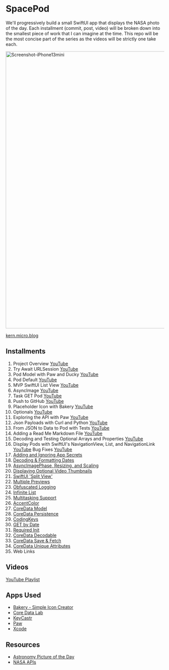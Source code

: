 # SpacePod

We'll progressively build a small SwiftUI app that displays the NASA photo of the day. Each installment (commit, post, video) will be broken down into the smallest piece of work that I can imagine at the time. This repo will be the most concise part of the series as the videos will be strictly one take each.

<img width="878" alt="Screenshot-iPhone13mini" src="https://user-images.githubusercontent.com/6172851/145913959-96b9b53f-5442-4714-a94e-8e0fb1af2b79.png">

[kern.micro.blog](https://kern.micro.blog)

## Installments

01. Project Overview [YouTube](https://youtu.be/NLQhP-35sbY)
02. Try Await URLSession [YouTube](https://youtu.be/oQU5sept-QY)
03. Pod Model with Paw and Ducky [YouTube](https://youtu.be/2kADKAKf8xM)
04. Pod Default [YouTube](https://youtu.be/0V2ZKxlsGhs)
05. MVP SwiftUI List View [YouTube](https://youtu.be/KMz0HdD3DTI)
06. AsyncImage [YouTube](https://youtu.be/GogrWQ5blCU)
07. Task GET Pod [YouTube](https://youtu.be/dboEB8_qOUQ)
08. Push to GitHub [YouTube](https://youtu.be/2c9Mg6vyuco)
09. Placeholder Icon with Bakery [YouTube](https://youtu.be/j-CJ0YyPDUo)
10. Optionals [YouTube](https://youtu.be/WGtPWVPJgzc)
11. Exploring the API with Paw [YouTube](https://youtu.be/3V7MuFhMjgU)
12. Json Payloads with Curl and Python [YouTube](https://youtu.be/J7WI3QqQJEM)
13. From JSON to Data to Pod with Tests [YouTube](https://youtu.be/44ZOROuZJ9U)
14. Adding a Read Me Markdown File [YouTube](https://youtu.be/OSSodYCbdIY)
15. Decoding and Testing Optional Arrays and Properties [YouTube](https://youtu.be/1WsIX7cRD5w)
16. Display Pods with SwiftUI's NavigationView, List, and NavigationLink [YouTube](https://youtu.be/Ca5UaZXeD-0) Bug Fixes [YouTube](https://youtu.be/g48Hne1_nVg)
17. [Adding and Ignoring App Secrets](https://github.com/kernjackson/SpacePod/blob/8247888437c445d8bad0338e2dd49e200e527db4/Notes/17%20App%20Secrets.md)
18. [Decoding & Formatting Dates](https://github.com/kernjackson/SpacePod/blob/8247888437c445d8bad0338e2dd49e200e527db4/Notes/18%20Decode%20&%20Format%20Dates.md)
19. [AsyncImagePhase, Resizing, and Scaling](https://github.com/kernjackson/SpacePod/blob/5216cd200e09d9c8556535e7c32f3be1202dec08/Notes/19%20AsyncImagePhase.md)
20. [Displaying Optional Video Thumbnails](https://github.com/kernjackson/SpacePod/blob/1d96003653fcabddf7a098ab1be591ba778f99ea/Notes/20%20Video%20Thumbnails.md)
21. [SwiftUI 'Split View'](https://github.com/kernjackson/SpacePod/blob/1d96003653fcabddf7a098ab1be591ba778f99ea/Notes/21%20SplitView.md)
22. [Multiple Previews](https://github.com/kernjackson/SpacePod/blob/1d96003653fcabddf7a098ab1be591ba778f99ea/Notes/22%20Multiple%20Previews.md)
23. [Obfuscated Logging](https://github.com/kernjackson/SpacePod/blob/1d96003653fcabddf7a098ab1be591ba778f99ea/Notes/23%20Obfuscated%20Logging.md)
24. [Infinite List](https://github.com/kernjackson/SpacePod/blob/1d96003653fcabddf7a098ab1be591ba778f99ea/Notes/24%20Infinite%20List.md)
25. [Multitasking Support](https://github.com/kernjackson/SpacePod/blob/1d96003653fcabddf7a098ab1be591ba778f99ea/Notes/25%20Multitasking.md)
26. [AccentColor](https://github.com/kernjackson/SpacePod/blob/1d96003653fcabddf7a098ab1be591ba778f99ea/Notes/26%20AccentColor.md)
27. [CoreData Model](https://github.com/kernjackson/SpacePod/blob/1d96003653fcabddf7a098ab1be591ba778f99ea/Notes/27%20CoreData%20Model.md)
28. [CoreData Persistence](https://github.com/kernjackson/SpacePod/blob/1d96003653fcabddf7a098ab1be591ba778f99ea/Notes/28%20CoreData%20Persistence.md)
29. [CodingKeys](https://github.com/kernjackson/SpacePod/blob/1d96003653fcabddf7a098ab1be591ba778f99ea/Notes/29%20CodingKeys.md)
30. [GET by Date](https://github.com/kernjackson/SpacePod/blob/1d96003653fcabddf7a098ab1be591ba778f99ea/Notes/30%20GET%20by%20Date.md)
31. [Required Init](https://github.com/kernjackson/SpacePod/blob/1d96003653fcabddf7a098ab1be591ba778f99ea/Notes/31%20Required%20Init.md)
32. [CoreData Decodable](https://github.com/kernjackson/SpacePod/blob/1d96003653fcabddf7a098ab1be591ba778f99ea/Notes/32%20CoreData%20Decodable.md)
33. [CoreData Save & Fetch](https://github.com/kernjackson/SpacePod/blob/1d96003653fcabddf7a098ab1be591ba778f99ea/Notes/33%20CoreData%20Save%20&%20Fetch.md)
34. [CoreData Unique Attributes](https://github.com/kernjackson/SpacePod/blob/1d96003653fcabddf7a098ab1be591ba778f99ea/Notes/34%20CoreData%20Unique%20Attributes.md)
35. Web Links

## Videos

[YouTube Playlist](https://www.youtube.com/playlist?list=PLWebBadhYmf9NRIJXE_hBGTtyFwrxrXJ3)

## Apps Used

- [Bakery - Simple Icon Creator](https://apps.apple.com/ne/app/bakery-simple-icon-maker/id1575220747?mt=12)
- [Core Data Lab](https://betamagic.nl/products/coredatalab.html)
- [KeyCastr](https://github.com/keycastr/keycastr)
- [Paw](https://paw.cloud)
- [Xcode](https://developer.apple.com/xcode)

## Resources

- [Astronomy Picture of the Day](https://apod.nasa.gov/apod/astropix.html)
- [NASA APIs](https://api.nasa.gov)
